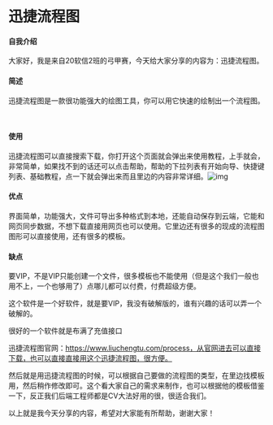 # 迅捷流程图

#### 自我介绍

​		大家好，我是来自20软信2班的弓甲赛，今天给大家分享的内容为：迅捷流程图。

#### 简述

​		迅捷流程图是一款很功能强大的绘图工具，你可以用它快速的绘制出一个流程图。

​		

#### 使用

​		迅捷流程图可以直接搜索下载，你打开这个页面就会弹出来使用教程，上手就会，非常简单，如果找不到的话还可以点击帮助，帮助的下拉列表有开始向导、快捷键列表、基础教程，点一下就会弹出来而且里边的内容非常详细。![img](file:///D:\QQ-Data\1599862203\Image\C2C\C%U3}BF}4J%JBMA6CAQPAI7.png)

#### 优点

​		界面简单，功能强大，文件可导出多种格式到本地，还能自动保存到云端，它能和网页同步数据，不想下载直接用网页也可以使用。它里边还有很多的现成的流程图图形可以直接使用，还有很多的模板。

#### 缺点

​		要VIP，不是VIP只能创建一个文件，很多模板也不能使用（但是这个我们一般也用不上，一个也够用了）点哪儿都可以付费，付费超级方便。



这个软件是一个好软件，就是要VIP，我没有破解版的，谁有兴趣的话可以弄一个破解的。

很好的一个软件就是布满了充值接口



迅捷流程图官网：https://www.liuchengtu.com/process，从官网进去可以直接下载，也可以直接直接用这个迅捷流程图，很方便。

然后就是用迅捷流程图的时候，可以根据自己要做的流程图的类型，在里边找模板用，然后稍作修改即可。这个看大家自己的需求来制作，也可以根据他的模板借鉴一下，反正我们后端工程师都是CV大法好用的很，很适合我们。



以上就是我今天分享的内容，希望对大家能有所帮助，谢谢大家！